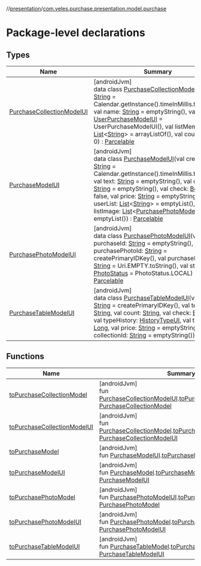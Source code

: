 //[presentation](../../index.md)/[com.veles.purchase.presentation.model.purchase](index.md)

# Package-level declarations

## Types

| Name | Summary |
|---|---|
| [PurchaseCollectionModelUI](-purchase-collection-model-u-i/index.md) | [androidJvm]<br>data class [PurchaseCollectionModelUI](-purchase-collection-model-u-i/index.md)(val id: [String](https://kotlinlang.org/api/latest/jvm/stdlib/kotlin/-string/index.html) = Calendar.getInstance().timeInMillis.toString(), val name: [String](https://kotlinlang.org/api/latest/jvm/stdlib/kotlin/-string/index.html) = emptyString(), val creator: [UserPurchaseModelUI](../com.veles.purchase.presentation.model.user/-user-purchase-model-u-i/index.md) = UserPurchaseModelUI(), val listMembers: [List](https://kotlinlang.org/api/latest/jvm/stdlib/kotlin.collections/-list/index.html)&lt;[String](https://kotlinlang.org/api/latest/jvm/stdlib/kotlin/-string/index.html)&gt; = arrayListOf(), val count: [Int](https://kotlinlang.org/api/latest/jvm/stdlib/kotlin/-int/index.html) = 0) : [Parcelable](https://developer.android.com/reference/kotlin/android/os/Parcelable.html) |
| [PurchaseModelUI](-purchase-model-u-i/index.md) | [androidJvm]<br>data class [PurchaseModelUI](-purchase-model-u-i/index.md)(val createId: [String](https://kotlinlang.org/api/latest/jvm/stdlib/kotlin/-string/index.html) = Calendar.getInstance().timeInMillis.toString(), val text: [String](https://kotlinlang.org/api/latest/jvm/stdlib/kotlin/-string/index.html) = emptyString(), val count: [String](https://kotlinlang.org/api/latest/jvm/stdlib/kotlin/-string/index.html) = emptyString(), val check: [Boolean](https://kotlinlang.org/api/latest/jvm/stdlib/kotlin/-boolean/index.html) = false, val price: [String](https://kotlinlang.org/api/latest/jvm/stdlib/kotlin/-string/index.html) = emptyString(), val userList: [List](https://kotlinlang.org/api/latest/jvm/stdlib/kotlin.collections/-list/index.html)&lt;[String](https://kotlinlang.org/api/latest/jvm/stdlib/kotlin/-string/index.html)&gt; = emptyList(), val listImage: [List](https://kotlinlang.org/api/latest/jvm/stdlib/kotlin.collections/-list/index.html)&lt;[PurchasePhotoModelUI](-purchase-photo-model-u-i/index.md)&gt; = emptyList()) : [Parcelable](https://developer.android.com/reference/kotlin/android/os/Parcelable.html) |
| [PurchasePhotoModelUI](-purchase-photo-model-u-i/index.md) | [androidJvm]<br>data class [PurchasePhotoModelUI](-purchase-photo-model-u-i/index.md)(val purchaseId: [String](https://kotlinlang.org/api/latest/jvm/stdlib/kotlin/-string/index.html) = emptyString(), val purchasePhotoId: [String](https://kotlinlang.org/api/latest/jvm/stdlib/kotlin/-string/index.html) = createPrimaryIDKey(), val purchasePhotoUri: [String](https://kotlinlang.org/api/latest/jvm/stdlib/kotlin/-string/index.html) = Uri.EMPTY.toString(), val status: [PhotoStatus](../../../domain/domain/com.veles.purchase.domain.model.purchase/-photo-status/index.md) = PhotoStatus.LOCAL) : [Parcelable](https://developer.android.com/reference/kotlin/android/os/Parcelable.html) |
| [PurchaseTableModelUI](-purchase-table-model-u-i/index.md) | [androidJvm]<br>data class [PurchaseTableModelUI](-purchase-table-model-u-i/index.md)(val id: [String](https://kotlinlang.org/api/latest/jvm/stdlib/kotlin/-string/index.html) = createPrimaryIDKey(), val text: [String](https://kotlinlang.org/api/latest/jvm/stdlib/kotlin/-string/index.html), val count: [String](https://kotlinlang.org/api/latest/jvm/stdlib/kotlin/-string/index.html), val check: [Boolean](https://kotlinlang.org/api/latest/jvm/stdlib/kotlin/-boolean/index.html), val typeHistory: [HistoryTypeUI](../com.veles.purchase.presentation.model.history/-history-type-u-i/index.md), val time: [Long](https://kotlinlang.org/api/latest/jvm/stdlib/kotlin/-long/index.html), val price: [String](https://kotlinlang.org/api/latest/jvm/stdlib/kotlin/-string/index.html) = emptyString(), val collectionId: [String](https://kotlinlang.org/api/latest/jvm/stdlib/kotlin/-string/index.html) = emptyString()) |

## Functions

| Name | Summary |
|---|---|
| [toPurchaseCollectionModel](to-purchase-collection-model.md) | [androidJvm]<br>fun [PurchaseCollectionModelUI](-purchase-collection-model-u-i/index.md).[toPurchaseCollectionModel](to-purchase-collection-model.md)(): [PurchaseCollectionModel](../../../domain/domain/com.veles.purchase.domain.model.purchase/-purchase-collection-model/index.md) |
| [toPurchaseCollectionModelUI](to-purchase-collection-model-u-i.md) | [androidJvm]<br>fun [PurchaseCollectionModel](../../../domain/domain/com.veles.purchase.domain.model.purchase/-purchase-collection-model/index.md).[toPurchaseCollectionModelUI](to-purchase-collection-model-u-i.md)(): [PurchaseCollectionModelUI](-purchase-collection-model-u-i/index.md) |
| [toPurchaseModel](to-purchase-model.md) | [androidJvm]<br>fun [PurchaseModelUI](-purchase-model-u-i/index.md).[toPurchaseModel](to-purchase-model.md)(): [PurchaseModel](../../../domain/domain/com.veles.purchase.domain.model.purchase/-purchase-model/index.md) |
| [toPurchaseModelUI](to-purchase-model-u-i.md) | [androidJvm]<br>fun [PurchaseModel](../../../domain/domain/com.veles.purchase.domain.model.purchase/-purchase-model/index.md).[toPurchaseModelUI](to-purchase-model-u-i.md)(): [PurchaseModelUI](-purchase-model-u-i/index.md) |
| [toPurchasePhotoModel](to-purchase-photo-model.md) | [androidJvm]<br>fun [PurchasePhotoModelUI](-purchase-photo-model-u-i/index.md).[toPurchasePhotoModel](to-purchase-photo-model.md)(): [PurchasePhotoModel](../../../domain/domain/com.veles.purchase.domain.model.purchase/-purchase-photo-model/index.md) |
| [toPurchasePhotoModelUI](to-purchase-photo-model-u-i.md) | [androidJvm]<br>fun [PurchasePhotoModel](../../../domain/domain/com.veles.purchase.domain.model.purchase/-purchase-photo-model/index.md).[toPurchasePhotoModelUI](to-purchase-photo-model-u-i.md)(): [PurchasePhotoModelUI](-purchase-photo-model-u-i/index.md) |
| [toPurchaseTableModelUI](to-purchase-table-model-u-i.md) | [androidJvm]<br>fun [PurchaseTableModel](../../../domain/domain/com.veles.purchase.domain.model.purchase/-purchase-table-model/index.md).[toPurchaseTableModelUI](to-purchase-table-model-u-i.md)(): [PurchaseTableModelUI](-purchase-table-model-u-i/index.md) |
